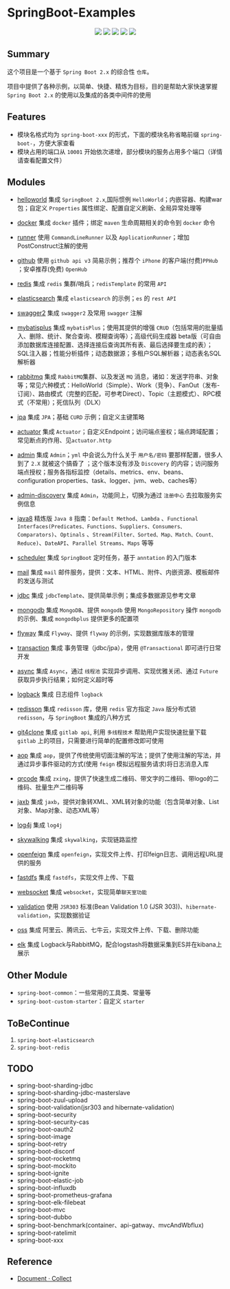 # SpringBoot-Examples

<p align="center">
    <a href="https://docs.spring.io/spring-boot/docs/2.1.4.RELEASE/reference/html"><img src="https://img.shields.io/badge/Spring%20Boot-2.1.4.Release-brightgreen.svg"></a>
    <a href="JDK 1.8"><img src="https://img.shields.io/badge/JDK-1.8-brightgreen.svg"></a>
    <a href="https://travis-ci.org/rexlin600/SpringBoot-Examples.svg?branch=master"><img src="https://travis-ci.org/rexlin600/SpringBoot-Examples.svg?branch=master"/></a>
    <a href="https://img.shields.io/github/repo-size/rexlin600/SpringBoot-Examples"><img src="https://img.shields.io/github/repo-size/rexlin600/SpringBoot-Examples"/></a>
    <a href="https://www.codacy.com/gh/rexlin600/SpringBoot-Examples/dashboard?utm_source=github.com&amp;utm_medium=referral&amp;utm_content=rexlin600/SpringBoot-Examples&amp;utm_campaign=Badge_Grade"><img src="https://app.codacy.com/project/badge/Grade/aadfd5654d204443ac773aa619ce8222"/></a>
</p>

## Summary

这个项目是一个基于 `Spring Boot 2.x` 的综合性 `仓库`。

项目中提供了各种示例，以简单、快捷、精炼为目标，目的是帮助大家快速掌握 `Spring Boot 2.x` 的使用以及集成的各类中间件的使用

## Features

* 模块名格式均为 `spring-boot-xxx` 的形式，下面的模块名称省略前缀 `spring-boot-`，方便大家查看
* 模块占用的端口从 `10001` 开始依次递增，部分模块的服务占用多个端口（详情请查看配置文件）

## Modules

- [helloworld](https://github.com/rexlin600/springboot-sutra-pavilion/blob/master/spring-boot-helloworld/README.md)
  集成 `SpringBoot 2.x`,国际惯例 `HelloWorld`；内嵌容器、构建war包；自定义 `Properties` 属性绑定、配置自定义刷新、全局异常处理等

- [docker](https://github.com/rexlin600/springboot-sutra-pavilion/tree/master/spring-boot-docker/README.md)
  集成 `docker` 插件；绑定 `maven` 生命周期相关的命令到 `docker` 命令

- [runner](https://github.com/rexlin600/springboot-sutra-pavilion/tree/master/spring-boot-runner/README.md)
  使用 `CommandLineRunner` 以及 `ApplicationRunner`；增加PostConstruct注解的使用

- [github](https://github.com/rexlin600/springboot-sutra-pavilion/tree/master/spring-boot-github/README.md)
  使用 `github api v3` 简易示例；推荐个 `iPhone` 的客户端(付费)`PPHub` ；安卓推荐(免费) `OpenHub`

- [redis](https://github.com/rexlin600/springboot-sutra-pavilion/tree/master/spring-boot-redis/README.md)
  集成 `redis` 集群/哨兵；`redisTemplate` 的常用 `API`

- [elasticsearch](https://github.com/rexlin600/springboot-sutra-pavilion/tree/master/spring-boot-elasticsearch/README.md)
  集成 `elasticsearch` 的示例；`es` 的 `rest API`

- [swagger2](https://github.com/rexlin600/springboot-sutra-pavilion/tree/master/spring-boot-swagger2/README.md)
  集成 `swagger2` 及常用 `swagger` 注解

- [mybatisplus](https://github.com/rexlin600/springboot-sutra-pavilion/tree/master/spring-boot-mybatisplus/README.md)
  集成 `mybatisPlus`；使用其提供的增强 `CRUD`（包括常用的批量插入、删除、统计、聚合查询、模糊查询等）；高级代码生成器
  beta版（可自由添加数据库连接配置、选择连接后查询其所有表、最后选择要生成的表）；SQL注入器；性能分析插件；动态数据源；多租户SQL解析器；动态表名SQL解析器

- [rabbitmq](https://github.com/rexlin600/springboot-sutra-pavilion/tree/master/spring-boot-rabbitmq/README.md)
  集成 `RabbitMQ`集群、以及发送 `MQ`
  消息，诸如：发送字符串、对象等；常见六种模式：HelloWorld（Simple）、Work（竞争）、FanOut（发布-订阅）、路由模式（完整的匹配，可参考Direct）、Topic（主题模式）、RPC模式（不常用）；死信队列（DLX）

- [jpa](https://github.com/rexlin600/springboot-sutra-pavilion/tree/master/spring-boot-jpa/README.md)
  集成 `JPA`；基础 `CURD` 示例；自定义主键策略

- [actuator](https://github.com/rexlin600/springboot-sutra-pavilion/tree/master/spring-boot-actuator/README.md)
  集成 `Actuator`；自定义Endpoint；访问端点鉴权；端点跨域配置；常见断点的作用、见`actuator.http`

- [admin](https://github.com/rexlin600/springboot-sutra-pavilion/tree/master/spring-boot-admin/README.md)
  集成 `Admin`；`yml` 中会说么为什么关于 `用户名/密码` 要那样配置，很多人到了 `2.X` 就被这个搞昏了 ；这个版本没有涉及 `Discovery`
  的内容；访问服务端点授权；服务各指标监控（details、metrics、env、beans、configuration properties、task、logger、jvm、web、caches等）

- [admin-discovery](https://github.com/rexlin600/springboot-sutra-pavilion/tree/master/spring-boot-admin-discovery/README.md)
  集成 `Admin`，功能同上，切换为通过 `注册中心` 去拉取服务实例信息

- [java8](https://github.com/rexlin600/springboot-sutra-pavilion/tree/master/spring-boot-java8/README.md)
  精炼版 `Java 8` 指南：`Default Method`、`Lambda`
  、`Functional Interfaces(Predicates、Functions、Suppliers、Consumers、Comparators)`、`Optinals`
  、`Stream(Filter、Sorted、Map、Match、Count、Reduce)`、`DateAPI`、`Parallel Streams`、`Maps` 等等

- [scheduler](https://github.com/rexlin600/springboot-sutra-pavilion/tree/master/spring-boot-scheduler/README.md)
  集成 `SpringBoot` 定时任务，基于 `anntation` 的入门版本

- [mail](https://github.com/rexlin600/springboot-sutra-pavilion/tree/master/spring-boot-mail/README.md)
  集成 `mail` 邮件服务，提供：文本、HTML、附件、内嵌资源、模板邮件的发送与测试

- [jdbc](https://github.com/rexlin600/springboot-sutra-pavilion/tree/master/spring-boot-jdbc/README.md)
  集成 `jdbcTemplate`、提供简单示例；集成多数据源见参考文章

- [mongodb](https://github.com/rexlin600/springboot-sutra-pavilion/tree/master/spring-boot-mongodb/README.md)
  集成 `MongoDB`、提供 `mongodb` 使用 `MongoRepository` 操作 `mongodb` 的示例、集成 `mongodbplus` 提供更多的配置项

- [flyway](https://github.com/rexlin600/springboot-sutra-pavilion/tree/master/spring-boot-flyway/README.md)
  集成 `Flyway`、提供 `flyway` 的示例，实现数据库版本的管理

- [transaction](https://github.com/rexlin600/springboot-sutra-pavilion/tree/master/spring-boot-transaction/README.md)
  集成 事务管理（jdbc/jpa），使用 `@Transactional` 即可进行日常开发

- [async](https://github.com/rexlin600/springboot-sutra-pavilion/tree/master/spring-boot-async/README.md)
  集成 `Async`，通过 `线程池` 实现异步调用、实现优雅关闭、通过 `Future` 获取异步执行结果；如何定义超时等

- [logback](https://github.com/rexlin600/springboot-sutra-pavilion/tree/master/spring-boot-logback/README.md)
  集成 日志组件 `logback`

- [redisson](https://github.com/rexlin600/springboot-sutra-pavilion/tree/master/spring-boot-redisson/README.md)
  集成 `redisson` 库，使用 `redis` 官方指定 `Java` 版分布式锁 `redisson`，与 `SpringBoot` 集成的八种方式

- [git4clone](https://github.com/rexlin600/springboot-sutra-pavilion/tree/master/spring-boot-git4clone/README.md)
  集成 `gitlab api`, 利用 `多线程技术` 帮助用户实现快速批量下载 `gitlab` 上的项目，只需要进行简单的配置修改即可使用

- [aop](https://github.com/rexlin600/springboot-sutra-pavilion/tree/master/spring-boot-aop/README.md)
  集成 `aop`，提供了传统使用切面注解的写法；提供了使用注解的写法，并通过异步事件驱动的方式(使用 `feign` 模拟远程服务请求)将日志消息入库

- [qrcode](https://github.com/rexlin600/springboot-sutra-pavilion/tree/master/spring-boot-qrcode/README.md)
  集成 `zxing`，提供了快速生成二维码、带文字的二维码、带logo的二维码、批量生产二维码等

- [jaxb](https://github.com/rexlin600/springboot-sutra-pavilion/tree/master/spring-boot-jaxb/README.md)
  集成 `jaxb`，提供对象转XML、XML转对象的功能（包含简单对象、List对象、Map对象、动态XML等）

- [log4j](https://github.com/rexlin600/springboot-sutra-pavilion/tree/master/spring-boot-log4j/README.md)
  集成 `log4j`

- [skywalking](https://github.com/rexlin600/springboot-sutra-pavilion/tree/master/spring-boot-skywalking/README.md)
  集成 `skywalking`，实现链路监控

- [openfeign](https://github.com/rexlin600/springboot-sutra-pavilion/tree/master/spring-boot-openfeign/README.md)
  集成 `openfeign`，实现文件上传、打印feign日志、调用远程URL提供的服务

- [fastdfs](https://github.com/rexlin600/springboot-sutra-pavilion/tree/master/spring-boot-fastdfs/README.md)
  集成 `fastdfs`，实现文件上传、下载

- [websocket](https://github.com/rexlin600/springboot-sutra-pavilion/tree/master/spring-boot-websocket/README.md)
  集成 `websocket`，实现简单`聊天室功能`

- [validation](https://github.com/rexlin600/springboot-sutra-pavilion/tree/master/spring-boot-validation/README.md)
  使用 `JSR303` 标准(Bean Validation 1.0 (JSR 303))、`hibernate-validation`，实现数据验证

- [oss](https://github.com/rexlin600/springboot-sutra-pavilion/tree/master/spring-boot-oss/README.md)
  集成 阿里云、腾讯云、七牛云，实现文件上传、下载、删除功能

- [elk](https://github.com/rexlin600/springboot-sutra-pavilion/tree/master/spring-boot-elk/README.md)
  集成 Logback与RabbitMQ，配合logstash将数据采集到ES并在kibana上展示

## Other Module

- `spring-boot-common`：一些常用的工具类、常量等
- `spring-boot-custom-starter`：自定义 `starter`

## ToBeContinue

1. `spring-boot-elasticsearch`
2. `spring-boot-redis`

## TODO

* spring-boot-sharding-jdbc
* spring-boot-sharding-jdbc-masterslave
* spring-boot-zuul-upload
* spring-boot-validation(jsr303 and hibernate-validation)
* spring-boot-security
* spring-boot-security-cas
* spring-boot-oauth2
* spring-boot-image
* spring-boot-retry
* spring-boot-disconf
* spring-boot-rocketmq
* spring-boot-mockito
* spring-boot-ignite
* spring-boot-elastic-job
* spring-boot-influxdb
* spring-boot-prometheus-grafana
* spring-boot-elk-filebeat
* spring-boot-mvc
* spring-boot-dubbo
* spring-boot-benchmark(container、api-gatway、mvcAndWbflux)
* spring-boot-ratelimit
* spring-boot-xxx

## Reference

- [Document · Collect](https://github.com/rexlin600/springboot-sutra-pavilion/blob/master/docs/reference.md)